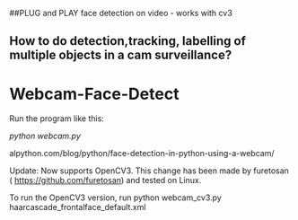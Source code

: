 ##PLUG and PLAY face detection on video - works with cv3 
## How to do detection,tracking, labelling of multiple objects in a cam surveillance?

Webcam-Face-Detect
==================

Run the program like this:

*python webcam.py*

alpython.com/blog/python/face-detection-in-python-using-a-webcam/


Update: Now supports OpenCV3. This change has been made by furetosan ( https://github.com/furetosan) and tested on Linux.

To run the OpenCV3 version, run python webcam_cv3.py haarcascade_frontalface_default.xml

